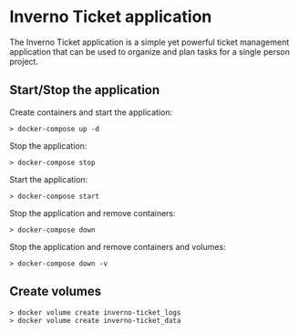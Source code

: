 # Inverno Ticket application

The Inverno Ticket application is a simple yet powerful ticket management application that can be used to organize and plan tasks for a single person project.

## Start/Stop the application

Create containers and start the application:

```
> docker-compose up -d
```

Stop the application:

```
> docker-compose stop
```

Start the application:

```
> docker-compose start
```

Stop the application and remove containers:

```
> docker-compose down
```

Stop the application and remove containers and volumes:

```
> docker-compose down -v
```

## Create volumes

```
> docker volume create inverno-ticket_logs
> docker volume create inverno-ticket_data
```